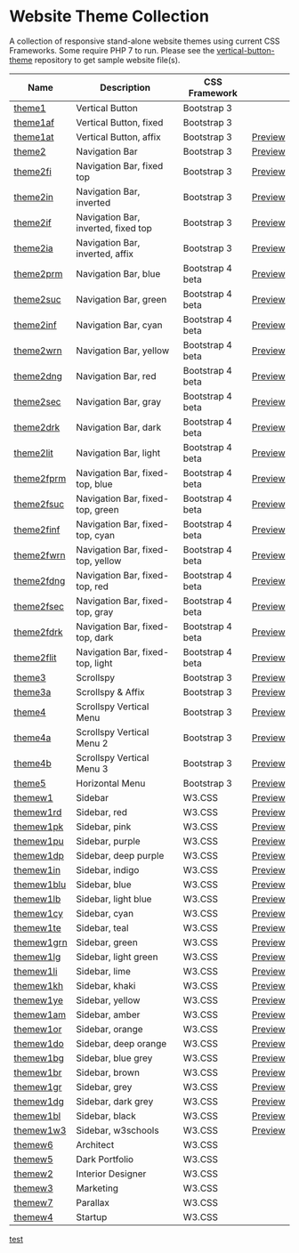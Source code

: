 # Website Theme Collection
A collection of responsive stand-alone website themes using current CSS Frameworks.  Some require PHP 7 to run.  Please see the [vertical-button-theme](https://github.com/emrickj/vertical-button-theme) repository to get sample website file(s).

| Name | Description | CSS Framework | |
| --- | --- | --- | --- |
| [theme1](theme1.php) | Vertical Button | Bootstrap 3 | |
| [theme1af](theme1af.php) | Vertical Button, fixed | Bootstrap 3 | |
| [theme1at](theme1at.php) | Vertical Button, affix | Bootstrap 3 | [Preview](https://www.gem-editor.com/gwc/theme1at.php?u=500) |
| [theme2](theme2.php) | Navigation Bar | Bootstrap 3 | [Preview](https://www.gem-editor.com/gwc/theme2.php?u=500) |
| [theme2fi](theme2fi.php) | Navigation Bar, fixed top | Bootstrap 3 | [Preview](https://www.gem-editor.com/gwc/theme2fi.php?u=500) |
| [theme2in](theme2in.php) | Navigation Bar, inverted | Bootstrap 3 | [Preview](https://www.gem-editor.com/gwc/theme2in.php?u=500) |
| [theme2if](theme2if.php) | Navigation Bar, inverted, fixed top | Bootstrap 3 | [Preview](https://www.gem-editor.com/gwc/theme2if.php?u=500) |
| [theme2ia](theme2ia.php) | Navigation Bar, inverted, affix | Bootstrap 3 | [Preview](https://www.gem-editor.com/gwc/theme2ia.php?u=500) |
| [theme2prm](theme2prm.php) | Navigation Bar, blue | Bootstrap 4 beta | [Preview](https://www.gem-editor.com/gwc/theme2prm.php?u=500) |
| [theme2suc](theme2suc.php) | Navigation Bar, green | Bootstrap 4 beta | [Preview](https://www.gem-editor.com/gwc/theme2suc.php?u=500) |
| [theme2inf](theme2inf.php) | Navigation Bar, cyan | Bootstrap 4 beta | [Preview](https://www.gem-editor.com/gwc/theme2inf.php?u=500) |
| [theme2wrn](theme2wrn.php) | Navigation Bar, yellow | Bootstrap 4 beta | [Preview](https://www.gem-editor.com/gwc/theme2wrn.php?u=500) |
| [theme2dng](theme2dng.php) | Navigation Bar, red | Bootstrap 4 beta | [Preview](https://www.gem-editor.com/gwc/theme2dng.php?u=500) |
| [theme2sec](theme2sec.php) | Navigation Bar, gray | Bootstrap 4 beta | [Preview](https://www.gem-editor.com/gwc/theme2sec.php?u=500) |
| [theme2drk](theme2drk.php) | Navigation Bar, dark | Bootstrap 4 beta | [Preview](https://www.gem-editor.com/gwc/theme2drk.php?u=500) |
| [theme2lit](theme2lit.php) | Navigation Bar, light | Bootstrap 4 beta | [Preview](https://www.gem-editor.com/gwc/theme2lit.php?u=500) |
| [theme2fprm](theme2fprm.php) | Navigation Bar, fixed-top, blue | Bootstrap 4 beta | [Preview](https://www.gem-editor.com/gwc/theme2fprm.php?u=500) |
| [theme2fsuc](theme2fsuc.php) | Navigation Bar, fixed-top, green | Bootstrap 4 beta | [Preview](https://www.gem-editor.com/gwc/theme2fsuc.php?u=500) |
| [theme2finf](theme2finf.php) | Navigation Bar, fixed-top, cyan | Bootstrap 4 beta | [Preview](https://www.gem-editor.com/gwc/theme2finf.php?u=500) |
| [theme2fwrn](theme2fwrn.php) | Navigation Bar, fixed-top, yellow | Bootstrap 4 beta | [Preview](https://www.gem-editor.com/gwc/theme2fwrn.php?u=500) |
| [theme2fdng](theme2fdng.php) | Navigation Bar, fixed-top, red | Bootstrap 4 beta | [Preview](https://www.gem-editor.com/gwc/theme2fdng.php?u=500) |
| [theme2fsec](theme2fsec.php) | Navigation Bar, fixed-top, gray | Bootstrap 4 beta | [Preview](https://www.gem-editor.com/gwc/theme2fsec.php?u=500) |
| [theme2fdrk](theme2fdrk.php) | Navigation Bar, fixed-top, dark | Bootstrap 4 beta | [Preview](https://www.gem-editor.com/gwc/theme2fdrk.php?u=500) |
| [theme2flit](theme2flit.php) | Navigation Bar, fixed-top, light | Bootstrap 4 beta | [Preview](https://www.gem-editor.com/gwc/theme2flit.php?u=500) |
| [theme3](theme3.php) | Scrollspy | Bootstrap 3 | [Preview](https://www.gem-editor.com/gwc/theme3.php?u=501) |
| [theme3a](theme3a.php) | Scrollspy & Affix | Bootstrap 3 | [Preview](https://www.gem-editor.com/gwc/theme3a.php?u=501) |
| [theme4](theme4.php) | Scrollspy Vertical Menu | Bootstrap 3 | [Preview](https://www.gem-editor.com/gwc/theme4.php?u=501) |
| [theme4a](theme4a.php) | Scrollspy Vertical Menu 2 | Bootstrap 3 | [Preview](https://www.gem-editor.com/gwc/theme4a.php?u=501) |
| [theme4b](theme4b.php) | Scrollspy Vertical Menu 3 | Bootstrap 3 | [Preview](https://www.gem-editor.com/gwc/theme4b.php?u=501) |
| [theme5](theme5.php) | Horizontal Menu | Bootstrap 3 | [Preview](https://www.gem-editor.com/gwc/theme5.php?u=500) |
| [themew1](themew1.php) | Sidebar | W3.CSS | [Preview](https://www.gem-editor.com/gwc/themew1.php?u=500) |
| [themew1rd](themew1rd.php) | Sidebar, red | W3.CSS | [Preview](https://www.gem-editor.com/gwc/themew1rd.php?u=500) |
| [themew1pk](themew1pk.php) | Sidebar, pink | W3.CSS | [Preview](https://www.gem-editor.com/gwc/themew1pk.php?u=500) |
| [themew1pu](themew1pu.php) | Sidebar, purple | W3.CSS | [Preview](https://www.gem-editor.com/gwc/themew1pu.php?u=500) |
| [themew1dp](themew1dp.php) | Sidebar, deep purple | W3.CSS | [Preview](https://www.gem-editor.com/gwc/themew1dp.php?u=500) |
| [themew1in](themew1in.php) | Sidebar, indigo | W3.CSS | [Preview](https://www.gem-editor.com/gwc/themew1in.php?u=500) |
| [themew1blu](themew1blu.php) | Sidebar, blue | W3.CSS | [Preview](https://www.gem-editor.com/gwc/themew1blu.php?u=500) |
| [themew1lb](themew1lb.php) | Sidebar, light blue | W3.CSS | [Preview](https://www.gem-editor.com/gwc/themew1lb.php?u=500) |
| [themew1cy](themew1cy.php) | Sidebar, cyan | W3.CSS | [Preview](https://www.gem-editor.com/gwc/themew1cy.php?u=500) |
| [themew1te](themew1te.php) | Sidebar, teal | W3.CSS | [Preview](https://www.gem-editor.com/gwc/themew1te.php?u=500) |
| [themew1grn](themew1grn.php) | Sidebar, green | W3.CSS | [Preview](https://www.gem-editor.com/gwc/themew1grn.php?u=500) |
| [themew1lg](themew1lg.php) | Sidebar, light green | W3.CSS | [Preview](https://www.gem-editor.com/gwc/themew1lg.php?u=500) |
| [themew1li](themew1li.php) | Sidebar, lime | W3.CSS | [Preview](https://www.gem-editor.com/gwc/themew1li.php?u=500) |
| [themew1kh](themew1kh.php) | Sidebar, khaki | W3.CSS | [Preview](https://www.gem-editor.com/gwc/themew1kh.php?u=500) |
| [themew1ye](themew1ye.php) | Sidebar, yellow | W3.CSS | [Preview](https://www.gem-editor.com/gwc/themew1ye.php?u=500) |
| [themew1am](themew1am.php) | Sidebar, amber | W3.CSS | [Preview](https://www.gem-editor.com/gwc/themew1am.php?u=500) |
| [themew1or](themew1or.php) | Sidebar, orange | W3.CSS | [Preview](https://www.gem-editor.com/gwc/themew1or.php?u=500) |
| [themew1do](themew1do.php) | Sidebar, deep orange | W3.CSS | [Preview](https://www.gem-editor.com/gwc/themew1do.php?u=500) |
| [themew1bg](themew1bg.php) | Sidebar, blue grey | W3.CSS | [Preview](https://www.gem-editor.com/gwc/themew1bg.php?u=500) |
| [themew1br](themew1br.php) | Sidebar, brown | W3.CSS | [Preview](https://www.gem-editor.com/gwc/themew1br.php?u=500) |
| [themew1gr](themew1gr.php) | Sidebar, grey | W3.CSS | [Preview](https://www.gem-editor.com/gwc/themew1gr.php?u=500) |
| [themew1dg](themew1dg.php) | Sidebar, dark grey | W3.CSS | [Preview](https://www.gem-editor.com/gwc/themew1dg.php?u=500) |
| [themew1bl](themew1bl.php) | Sidebar, black | W3.CSS | [Preview](https://www.gem-editor.com/gwc/themew1bl.php?u=500) |
| [themew1w3](themew1w3.php) | Sidebar, w3schools | W3.CSS | [Preview](https://www.gem-editor.com/gwc/themew1w3.php?u=500) |
| [themew6](themew6.php) | Architect | W3.CSS |
| [themew5](themew5.php) | Dark Portfolio | W3.CSS |
| [themew2](themew2.php) | Interior Designer | W3.CSS |
| [themew3](themew3.php) | Marketing | W3.CSS |
| [themew7](themew7.php) | Parallax | W3.CSS |
| [themew4](themew4.php) | Startup | W3.CSS |
<a target="_blank" href="http://www.gem-editor.com">test</a>

